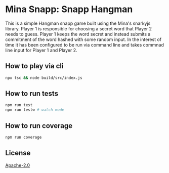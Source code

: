 # Mina Snapp: Snapp Hangman

This is a simple Hangman snapp game built using the Mina's snarkyjs library. Player 1 is
responsible for choosing a secret word that Player 2 needs to guess. Player 1 keeps the
word secret and instead submits a commitment of the word hashed with some random input.
In the interest of time it has been configured to be run via command line and takes commnad
line input for Player 1 and Player 2.

## How to play via cli

```sh
npx tsc && node build/src/index.js
```

## How to run tests

```sh
npm run test
npm run testw # watch mode
```

## How to run coverage

```sh
npm run coverage
```

## License

[Apache-2.0](LICENSE)

